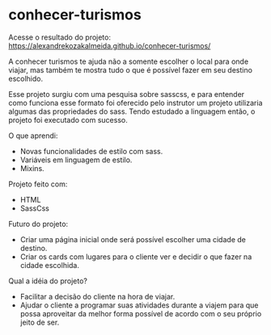 # conhecer-turismos

Acesse o resultado do projeto: https://alexandrekozakalmeida.github.io/conhecer-turismos/

A conhecer turismos te ajuda não a somente escolher o local para onde viajar, mas também te mostra tudo o que é possível fazer em seu destino escolhido.

Esse projeto surgiu com uma pesquisa sobre sasscss, e para entender como funciona esse formato foi oferecido pelo instrutor um projeto utilizaria algumas das propriedades do sass. Tendo estudado a linguagem então, o projeto foi executado com sucesso.

O que aprendi:
* Novas funcionalidades de estilo com sass.
* Variáveis em linguagem de estilo.
* Mixins.

Projeto feito com:
* HTML
* SassCss 

Futuro do projeto:
* Criar uma página inicial onde será possível escolher uma cidade de destino.
* Criar os cards com lugares para o cliente ver e decidir o que fazer na cidade escolhida.

Qual a idéia do projeto?

* Facilitar a decisão do cliente na hora de viajar.
* Ajudar o cliente a programar suas atividades durante a viajem para que possa aproveitar da melhor forma possível de acordo com o seu próprio jeito de ser.
 
